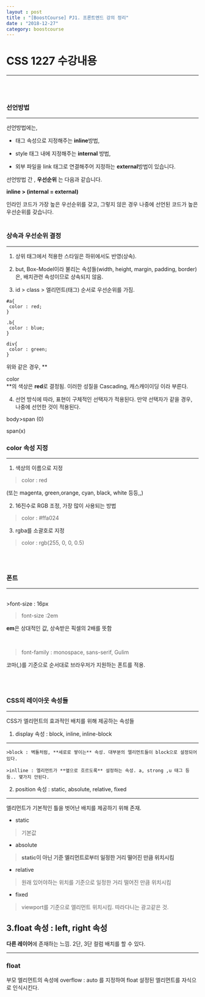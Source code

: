 ```yaml
---
layout : post
title : "[BoostCourse] PJ1. 프론트엔드 강의 정리"
date : "2018-12-27"
category: boostcourse
---
```



# CSS 1227 수강내용
---
<br><br>
### 선언방법
---
선언방법에는, 

* 태그 속성으로 지정해주는 **inline**방법,

* style 태그 내에 지정해주는 **internal** 방법,

* 외부 파일을 link 태그로 연결해주어 지정하는 **external**방법이 있습니다.

선언방법 간 , **우선순위** 는 다음과 같습니다.

**inline > (internal = external)** 

인라인 코드가 가장 높은 우선순위를 갖고,  그렇지 않은 경우 나중에 선언된 코드가 높은 우선순위를 갖습니다.
<br><br>
### 상속과 우선순위 결정
---
1. 상위 태그에서 적용한 스타일은 하위에서도 반영(상속).

2. but, Box-Model이라 불리는 속성들(width, height, margin, padding, border)은, 배치관련 속성이므로 상속되지 않음.

3. id > class > 엘리먼트(태그) 순서로 우선순위를 가짐.

```
#a{
 color : red;
}

.b{
 color : blue;
}

div{
 color : green;
}
```

위와 같은 경우, **<div class="b" id="a"> color</div>**의 색상은 **red**로 결정됨. 이러한 성질을 Cascading, 캐스캐이이딩 이라 부른다.

4. 선언 방식에 따라, 표현이 구체적인 선택자가 적용된다. 만약 선택자가 같을 경우, 나중에 선언한 것이 적용된다.

body>span (0)

span(x)

### color 속성 지정
---
1. 색상의 이름으로 지정

> color : red

(또는 magenta, green,orange, cyan, black, white 등등,,)


2. 16진수로 RGB 조정, 가장 많이 사용되는 방법

> color : #ffa024

3. rgba를 소괄호로 지정

> color : rgb(255, 0, 0, 0.5)

<br><br>
### 폰트
---
<br>
>font-size : 16px

>font-size :2em    

**em**은 상대적인 값, 상속받은 픽셀의 2배를 뜻함

<br>

>font-family : monospace, sans-serif, Gulim 

코마(,)를 기준으로 순서대로 브라우저가 지원하는 폰트를 적용.

<br><br>
### CSS의 레이아웃 속성들
---

CSS가 엘리먼트의 효과적인 배치를 위해 제공하는 속성들

1. display 속성 : block, inline, inline-block

---
	>block : 벽돌처럼, **세로로 쌓이는** 속성. 대부분의 엘리먼트들이 block으로 설정되어 있다.

	>inlline : 엘리먼트가 **옆으로 흐르도록** 설정하는 속성. a, strong ,u 태그 등등.. 몇가지 안된다.

2. position 속성 : static, absolute, relative, fixed

---

엘리먼트가 기본적인 틀을 벗어난 배치를 제공하기 위해 존재.

* static 
> 기본값
	
* absolute
> **static이 아닌 기준 엘리먼트로부터 일정한 거리 떨어진 만큼 위치시킴**

* relative	
>  원래 있어야하는 위치를 기준으로 일정한 거리 떨어진 만큼 위치시킴

* fixed 	
>  viewport를 기준으로 엘리먼트 위치시킴. 따라다니는 광고같은 것.

3.float 속성 : left, right 속성
---
**다른 레이어**에 존재하는 느낌. 2단, 3단 컬럼 배치를 할 수 있다.

---
### float 


부모 엘리먼트의 속성에 <span class="bBorder">overflow : auto</span> 를 지정하여 float 설정된 엘리먼트를 자식으로 인식시킨다.

